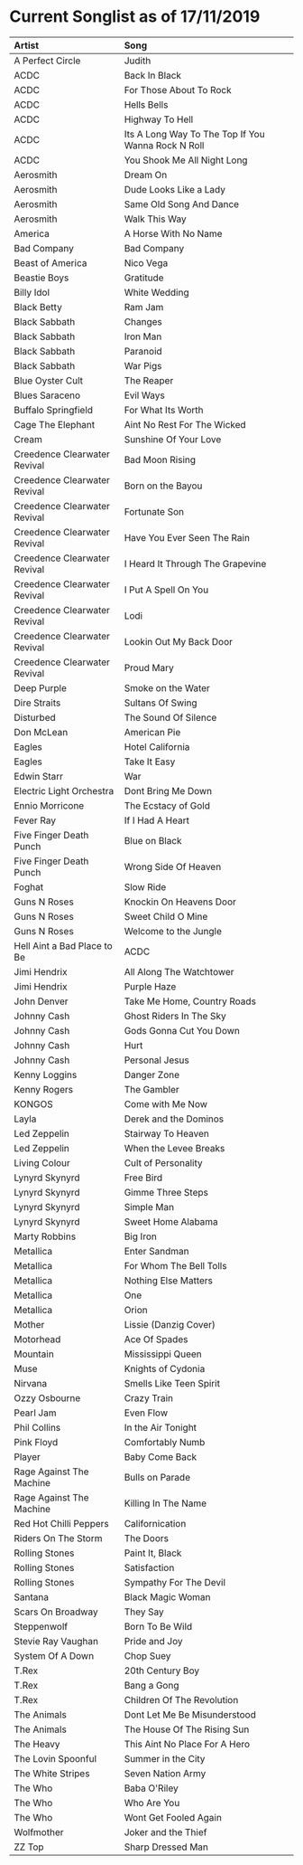 # Current Songlist as of 17/11/2019

| __Artist__                    | __Song__                                            |
|:------------------------------|:----------------------------------------------------|
| A Perfect Circle              | Judith                                              |
| ACDC                          | Back In Black                                       |
| ACDC                          | For Those About To Rock                             |
| ACDC                          | Hells Bells                                         |
| ACDC                          | Highway To Hell                                     |
| ACDC                          | Its A Long Way To The Top If You Wanna Rock N Roll  |
| ACDC                          | You Shook Me All Night Long                         |
| Aerosmith                     | Dream On                                            |
| Aerosmith                     | Dude Looks Like a Lady                              |
| Aerosmith                     | Same Old Song And Dance                             |
| Aerosmith                     | Walk This Way                                       |
| America                       | A Horse With No Name                                |
| Bad Company                   | Bad Company                                         |
| Beast of America              | Nico Vega                                           |
| Beastie Boys                  | Gratitude                                           |
| Billy Idol                    | White Wedding                                       |
| Black Betty                   | Ram Jam                                             |
| Black Sabbath                 | Changes                                             |
| Black Sabbath                 | Iron Man                                            |
| Black Sabbath                 | Paranoid                                            |
| Black Sabbath                 | War Pigs                                            |
| Blue Oyster Cult              | The Reaper                                          |
| Blues Saraceno                |  Evil Ways                                          |
| Buffalo Springfield           | For What Its Worth                                  |
| Cage The Elephant             | Aint No Rest For The Wicked                         |
| Cream                         | Sunshine Of Your Love                               |
| Creedence Clearwater Revival  | Bad Moon Rising                                     |
| Creedence Clearwater Revival  | Born on the Bayou                                   |
| Creedence Clearwater Revival  | Fortunate Son                                       |
| Creedence Clearwater Revival  | Have You Ever Seen The Rain                         |
| Creedence Clearwater Revival  | I Heard It Through The Grapevine                    |
| Creedence Clearwater Revival  | I Put A Spell On You                                |
| Creedence Clearwater Revival  | Lodi                                                |
| Creedence Clearwater Revival  | Lookin Out My Back Door                             |
| Creedence Clearwater Revival  | Proud Mary                                          |
| Deep Purple                   | Smoke on the Water                                  |
| Dire Straits                  | Sultans Of Swing                                    |
| Disturbed                     | The Sound Of Silence                                |
| Don McLean                    | American Pie                                        |
| Eagles                        | Hotel California                                    |
| Eagles                        | Take It Easy                                        |
| Edwin Starr                   | War                                                 |
| Electric Light Orchestra      | Dont Bring Me Down                                  |
| Ennio Morricone               | The Ecstacy of Gold                                 |
| Fever Ray                     | If I Had A Heart                                    |
| Five Finger Death Punch       | Blue on Black                                       |
| Five Finger Death Punch       | Wrong Side Of Heaven                                |
| Foghat                        | Slow Ride                                           |
| Guns N Roses                  | Knockin On Heavens Door                             |
| Guns N Roses                  | Sweet Child O Mine                                  |
| Guns N Roses                  | Welcome to the Jungle                               |
| Hell Aint a Bad Place to Be   | ACDC                                                |
| Jimi Hendrix                  | All Along The Watchtower                            |
| Jimi Hendrix                  | Purple Haze                                         |
| John Denver                   | Take Me Home, Country Roads                         |
| Johnny Cash                   | Ghost Riders In The Sky                             |
| Johnny Cash                   | Gods Gonna Cut You Down                             |
| Johnny Cash                   | Hurt                                                |
| Johnny Cash                   | Personal Jesus |
| Kenny Loggins                 | Danger Zone |
| Kenny Rogers                  | The Gambler |
| KONGOS                        | Come with Me Now |
| Layla                         | Derek and the Dominos |
| Led Zeppelin                  | Stairway To Heaven |
| Led Zeppelin                  | When the Levee Breaks |
| Living Colour                 | Cult of Personality |
| Lynyrd Skynyrd                | Free Bird |
| Lynyrd Skynyrd                | Gimme Three Steps |
| Lynyrd Skynyrd                | Simple Man |
| Lynyrd Skynyrd                | Sweet Home Alabama |
| Marty Robbins                 | Big Iron |
| Metallica                     | Enter Sandman |
| Metallica                     | For Whom The Bell Tolls |
| Metallica                     | Nothing Else Matters |
| Metallica                     | One |
| Metallica                     | Orion |
| Mother                        | Lissie (Danzig Cover) |
| Motorhead                     | Ace Of Spades |
| Mountain                      | Mississippi Queen |
| Muse                          | Knights of Cydonia |
| Nirvana                       | Smells Like Teen Spirit |
| Ozzy Osbourne                 | Crazy Train |
| Pearl Jam                     | Even Flow |
| Phil Collins                  | In the Air Tonight |
| Pink Floyd                    | Comfortably Numb |
| Player                        | Baby Come Back |
| Rage Against The Machine      | Bulls on Parade |
| Rage Against The Machine      | Killing In The Name |
| Red Hot Chilli Peppers        | Californication |
| Riders On The Storm           | The Doors |
| Rolling Stones                | Paint It, Black |
| Rolling Stones                | Satisfaction |
| Rolling Stones                | Sympathy For The Devil |
| Santana                       | Black Magic Woman |
| Scars On Broadway             | They Say |
| Steppenwolf                   | Born To Be Wild |
| Stevie Ray Vaughan            | Pride and Joy |
| System Of A Down              | Chop Suey |
| T.Rex                         | 20th Century Boy |
| T.Rex                         | Bang a Gong |
| T.Rex                         | Children Of The Revolution |
| The Animals                   | Dont Let Me Be Misunderstood |
| The Animals                   | The House Of The Rising Sun |
| The Heavy                     | This Aint No Place For A Hero |
| The Lovin Spoonful            | Summer in the City |
| The White Stripes             | Seven Nation Army |
| The Who                       | Baba O'Riley |
| The Who                       | Who Are You |
| The Who                       | Wont Get Fooled Again |
| Wolfmother                    | Joker and the Thief |
| ZZ Top                        | Sharp Dressed Man  |
